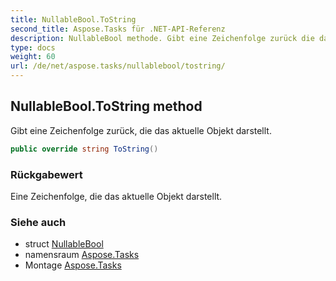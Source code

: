 ```yaml
---
title: NullableBool.ToString
second_title: Aspose.Tasks für .NET-API-Referenz
description: NullableBool methode. Gibt eine Zeichenfolge zurück die das aktuelle Objekt darstellt.
type: docs
weight: 60
url: /de/net/aspose.tasks/nullablebool/tostring/
---
```

## NullableBool.ToString method

Gibt eine Zeichenfolge zurück, die das aktuelle Objekt darstellt.

```csharp
public override string ToString()
```

### Rückgabewert

Eine Zeichenfolge, die das aktuelle Objekt darstellt.

### Siehe auch

* struct [NullableBool](../)
* namensraum [Aspose.Tasks](../../nullablebool/)
* Montage [Aspose.Tasks](../../../)



